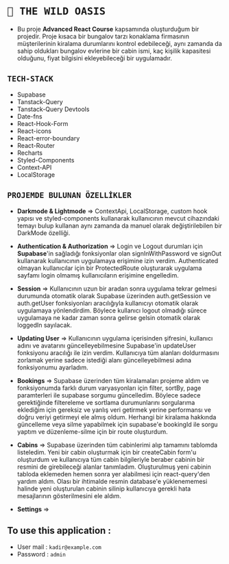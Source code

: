# `🌲 THE WILD OASIS`
* Bu proje **Advanced React Course** kapsamında oluşturduğum bir projedir. Proje kısaca bir bungalov tarzı konaklama firmasının müşterilerinin kiralama durumlarını kontrol edebileceği, aynı zamanda da sahip oldukları bungalov evlerine bir cabin ismi, kaç kişilik kapasitesi olduğunu, fiyat bilgisini ekleyebileceği bir uygulamadır.

## `TECH-STACK`
* Supabase
* Tanstack-Query
* Tanstack-Query Devtools
* Date-fns
* React-Hook-Form
* React-icons
* React-error-boundary
* React-Router
* Recharts
* Styled-Components
* Context-API
* LocalStorage

## `PROJEMDE BULUNAN ÖZELLİKLER`
* **Darkmode & Lightmode** => ContextApi, LocalStorage, custom hook yapısı ve styled-components kullanarak kullanıcının mevcut cihazındaki temayı bulup kullanan aynı zamanda da manuel olarak değiştirilebilen bir DarkMode özelliği.
  
* **Authentication & Authorization** => Login ve Logout durumları için **Supabase**'in sağladığı fonksiyonlar olan signInWithPassword ve signOut kullanarak kullanıcının uygulamaya erişimine izin verdim. Authenticated olmayan kullanıcılar için bir ProtectedRoute oluşturarak uygulama sayfamı login olmamış kullanıcıların erişimine engelledim.
  
* **Session** => Kullanıcının uzun bir aradan sonra uygulama tekrar gelmesi durumunda otomatik olarak Supabase üzerinden auth.getSession ve auth.getUser fonksiyonları aracılığıyla kullanıcıyı otomatik olarak uygulamaya yönlendirdim. Böylece kullanıcı logout olmadığı sürece uygulamaya ne kadar zaman sonra gelirse gelsin otomatik olarak loggedIn sayılacak.
  
* **Updating User** => Kullanıcının uygulama içerisinden şifresini, kullanıcı adını ve avatarını güncelleyebilmesine Supabase'in updateUser fonksiyonu aracılığı ile izin verdim. Kullanıcıya tüm alanları doldurmasını zorlamak yerine sadece istediği alanı güncelleyebilmesi adına fonksiyonumu ayarladım.

* **Bookings** => Supabase üzerinden tüm kiralamaları projeme aldım ve fonksiyonumda farklı durum varyasyonları için filter, sortBy, page paramterleri ile supabase sorgumu güncelledim. Böylece sadece gerektiğinde filtereleme ve sortlama durumunlarını sorgularıma eklediğim için gereksiz ve yanlış veri getirmek yerine performansı ve doğru veriyi getirmeyi ele almış oldum. Herhangi bir kiralama hakkında güncelleme veya silme yapabilmek için supabase'e bookingId ile sorgu yaptım ve düzenleme-silme için bir route oluşturdum.

* **Cabins** => Supabase üzerinden tüm cabinlerimi alıp tamamını tablomda listeledim. Yeni bir cabin oluşturmak için bir createCabin form'u oluşturdum ve kullanıcıya tüm cabin bilgileriyle beraber cabinin bir resmini de girebileceği alanlar tanımladım. Oluşturulmuş yeni cabinin tabloda eklemeden hemen sonra yer alabilmesi için react-query'den yardım aldım. Olası bir ihtimalde resmin database'e yüklenememesi halinde yeni oluşturulan cabinin silinip kullanıcıya gerekli hata mesajlarının gösterilmesini ele aldım.

* **Settings** => 

## To use this application :

* User mail : `kadir@example.com`
* Password : `admin`
